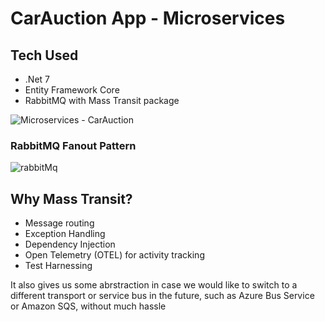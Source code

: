 # CarAuction App - Microservices

## Tech Used

- .Net 7
- Entity Framework Core
- RabbitMQ with Mass Transit package

![Microservices - CarAuction](https://github.com/vectorNull/CarAuction-App---Microservices/assets/50179896/1150f59e-eb46-4d24-9eb9-64820dca6203)

### RabbitMQ Fanout Pattern

![rabbitMq](https://github.com/vectorNull/CarAuction-App---Microservices/assets/50179896/e5125992-69b0-4c5b-a643-ad006c13b79f)

## Why Mass Transit?

- Message routing
- Exception Handling
- Dependency Injection
- Open Telemetry (OTEL) for activity tracking
- Test Harnessing

It also gives us some abrstraction in case we would like to switch to a different transport or service bus in the future, such as Azure Bus Service or Amazon SQS, without much hassle
